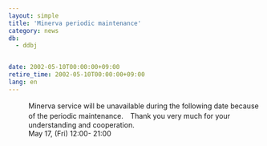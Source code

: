 ```yaml
---
layout: simple
title: 'Minerva periodic maintenance'
category: news
db:
  - ddbj


date: 2002-05-10T00:00:00+09:00
retire_time: 2002-05-10T00:00:00+09:00
lang: en
---
```


<dd>Minerva service will be unavailable during the following date because　of the periodic maintenance.　Thank you very much for your understanding and cooperation.<br>
<dd> May 17, (Fri) 12:00- 21:00</dd>
</dd>
